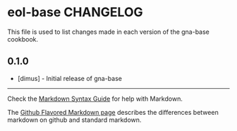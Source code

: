 eol-base CHANGELOG
==================

This file is used to list changes made in each version of the gna-base cookbook.

0.1.0
-----
- [dimus] - Initial release of gna-base

- - -
Check the [Markdown Syntax Guide](http://daringfireball.net/projects/markdown/syntax) for help with Markdown.

The [Github Flavored Markdown page](http://github.github.com/github-flavored-markdown/) describes the differences between markdown on github and standard markdown.
